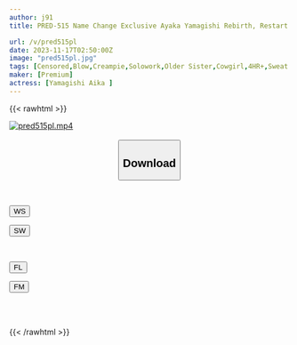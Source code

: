 ```yaml
---
author: j91
title: PRED-515 Name Change Exclusive Ayaka Yamagishi Rebirth, Restart! A Trip To Find A Name → Creampie Sex For The First Time In A Long Time After Being Abstinent While Resting! 5 Hours SP

url: /v/pred515pl
date: 2023-11-17T02:50:00Z
image: "pred515pl.jpg"
tags: [Censored,Blow,Creampie,Solowork,Older Sister,Cowgirl,4HR+,Sweat	 ]
maker: [Premium]
actress: [Yamagishi Aika ]
---
```



{{< rawhtml >}}

<div class="video" data-videoid="3fwl3btf0i1i">
    <a href="javascript:;">
        <img src="https://my.j91.asia/v/pred515pl/pred515pl.jpg" width="WIDTH" height="HEIGHT" alt="pred515pl.mp4" loading="lazy">
    </a>
</div>

<script type="text/javascript" src="https://j91.asia/asset/on-demand-ws.js"></script>

<br>
  <link rel="stylesheet" href="https://j91.asia/asset/bs5.css">
  
  <center>
  <button class="btn btn-primary" type="button" data-bs-toggle="collapse" data-bs-target=".multi-collapse" aria-expanded="false" aria-controls="multiCollapseExample1 multiCollapseExample2"><h2>Download</h2></button></center>
</p>
<div class="row">
  <div class="col">
    <div class="collapse multi-collapse" id="multiCollapseExample1">
      <div class="card card-body">
	      	      <br>
<div class="buttons">  
<p><a href="https://wolfstream.tv/3fwl3btf0i1i" target="_blank"><button class="btn-hover color-3"><i class="fa fa-download"></i> WS</button></a></p>
<p><a href="https://sfastwish.com/q1n02t58wjfw" target="_blank"><button class="btn-hover color-2"><i class="fa fa-download"></i> SW</button></a></p></div>
    </div>
  </div>
</div>
  <div class="col">
    <div class="collapse multi-collapse" id="multiCollapseExample2">
      <div class="card card-body">
	      <br>
<div class="buttons">
<p><a href="javascript:;" target="_blank"><button class="btn-hover color-9"><i class="fa fa-download"></i> FL</button></a></p>
<p><a href="javascript:;" target="_blank"><button class="btn-hover color-8"><i class="fa fa-download"></i> FM</button></a></p></div>
<br><br>
      </div>
    </div>
  </div>
</div>

{{< /rawhtml >}}
